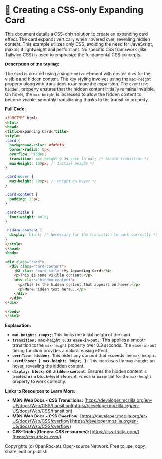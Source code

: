 # 🐞 Creating a CSS-only Expanding Card


This document details a CSS-only solution to create an expanding card effect.  The card expands vertically when hovered over, revealing hidden content.  This example utilizes only CSS, avoiding the need for JavaScript, making it lightweight and performant.  No specific CSS framework (like Tailwind CSS) is used to emphasize the fundamental CSS concepts.

**Description of the Styling:**

The card is created using a single `<div>` element with nested divs for the visible and hidden content.  The key styling involves using the `max-height` property along with transitions to animate the expansion.  The `overflow: hidden;` property ensures that the hidden content initially remains invisible.  On hover, the `max-height` is increased to allow the hidden content to become visible, smoothly transitioning thanks to the transition property.

**Full Code:**

```html
<!DOCTYPE html>
<html>
<head>
<title>Expanding Card</title>
<style>
.card {
  background-color: #f0f0f0;
  border-radius: 8px;
  overflow: hidden;
  transition: max-height 0.3s ease-in-out; /* Smooth transition */
  max-height: 100px; /* Initial height */
}

.card:hover {
  max-height: 300px; /* Height on hover */
}

.card-content {
  padding: 15px;
}

.card-title {
  font-weight: bold;
}

.hidden-content {
  display: block; /* Necessary for the transition to work correctly */
}
</style>
</head>
<body>

<div class="card">
  <div class="card-content">
    <h2 class="card-title">My Expanding Card</h2>
    <p>This is some visible content.</p>
    <div class="hidden-content">
      <p>This is the hidden content that appears on hover.</p>
      <p>More hidden text here...</p>
    </div>
  </div>
</div>

</body>
</html>
```

**Explanation:**

* **`max-height: 100px;`**: This limits the initial height of the card.
* **`transition: max-height 0.3s ease-in-out;`**: This applies a smooth transition to the `max-height` property over 0.3 seconds. The `ease-in-out` timing function provides a natural easing effect.
* **`overflow: hidden;`**: This hides any content that exceeds the `max-height`.
* **`.card:hover { max-height: 300px; }`**: This increases the `max-height` on hover, revealing the hidden content.
* **`display: block;` on `.hidden-content`**:  Ensures the hidden content is treated as a block-level element, which is essential for the `max-height` property to work correctly.


**Links to Resources to Learn More:**

* **MDN Web Docs - CSS Transitions:** [https://developer.mozilla.org/en-US/docs/Web/CSS/transition](https://developer.mozilla.org/en-US/docs/Web/CSS/transition)
* **MDN Web Docs - CSS Overflow:** [https://developer.mozilla.org/en-US/docs/Web/CSS/overflow](https://developer.mozilla.org/en-US/docs/Web/CSS/overflow)
* **CSS-Tricks (General CSS resources):** [https://css-tricks.com/](https://css-tricks.com/)


Copyrights (c) OpenRockets Open-source Network. Free to use, copy, share, edit or publish.

